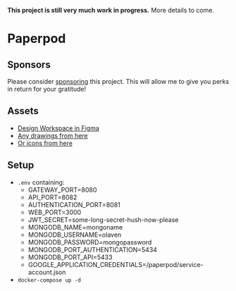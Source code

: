 __This project is still very much work in progress.__ More details to come.

# Paperpod 

## Sponsors 
Please consider [sponsoring](https://github.com/sponsors/olaven/) this project. 
This will allow me to give you perks in return for your gratitude!

## Assets
* [Design Workspace in Figma](https://www.figma.com/file/VSrR5BIGv7BkliMdcwvA8q/Paperpod?node-id=0%3A1)
* [Any drawings from here](https://undraw.co/illustrations)
* [Or icons from here](https://feathericons.com/)

## Setup 
* `.env` containing: 
  * GATEWAY_PORT=8080
  * API_PORT=8082
  * AUTHENTICATION_PORT=8081
  * WEB_PORT=3000
  * JWT_SECRET=some-long-secret-hush-now-please
  * MONGODB_NAME=mongoname
  * MONGODB_USERNAME=olaven
  * MONGODB_PASSWORD=mongopassword
  * MONGODB_PORT_AUTHENTICATION=5434
  * MONGODB_PORT_API=5433
  * GOOGLE_APPLICATION_CREDENTIALS=/paperpod/service-account.json 
* `docker-compose up -d`
